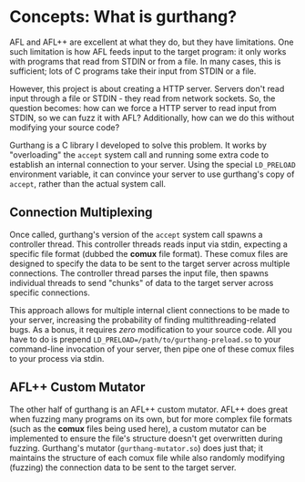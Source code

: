 # Concepts: What is gurthang?

AFL and AFL++ are excellent at what they do, but they have limitations. One such limitation is how AFL feeds input to the target program: it only works with programs that read from STDIN or from a file. In many cases, this is sufficient; lots of C programs take their input from STDIN or a file.
  
However, this project is about creating a HTTP server. Servers don't read input through a file or STDIN - they read from network sockets. So, the question becomes: how can we force a HTTP server to read input from STDIN, so we can fuzz it with AFL? Additionally, how can we do this without modifying your source code?
  
Gurthang is a C library I developed to solve this problem. It works by "overloading" the `accept` system call and running some extra code to establish an internal connection to your server. Using the special `LD_PRELOAD` environment variable, it can convince your server to use gurthang's copy of `accept`, rather than the actual system call.

## Connection Multiplexing

Once called, gurthang's version of the `accept` system call spawns a controller thread. This controller threads reads input via stdin, expecting a specific file format (dubbed the **comux** file format). These comux files are designed to specify the data to be sent to the target server across multiple connections. The controller thread parses the input file, then spawns individual threads to send "chunks" of data to the target server across specific connections.

This approach allows for multiple internal client connections to be made to your server, increasing the probability of finding multithreading-related bugs. As a bonus, it requires *zero* modification to your source code. All you have to do is prepend `LD_PRELOAD=/path/to/gurthang-preload.so` to your command-line invocation of your server, then pipe one of these comux files to your process via stdin.

## AFL++ Custom Mutator

The other half of gurthang is an AFL++ custom mutator. AFL++ does great when fuzzing many programs on its own, but for more complex file formats (such as the **comux** files being used here), a custom mutator can be implemented to ensure the file's structure doesn't get overwritten during fuzzing. Gurthang's mutator (`gurthang-mutator.so`) does just that; it maintains the structure of each comux file while also randomly modifying (fuzzing) the connection data to be sent to the target server.
